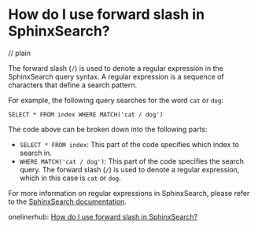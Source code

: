 # How do I use forward slash in SphinxSearch?
// plain

The forward slash (`/`) is used to denote a regular expression in the SphinxSearch query syntax. A regular expression is a sequence of characters that define a search pattern.

For example, the following query searches for the word `cat` or `dog`:

```
SELECT * FROM index WHERE MATCH('cat / dog')
```

The code above can be broken down into the following parts:

- `SELECT * FROM index`: This part of the code specifies which index to search in.
- `WHERE MATCH('cat / dog')`: This part of the code specifies the search query. The forward slash (`/`) is used to denote a regular expression, which in this case is `cat` or `dog`.

For more information on regular expressions in SphinxSearch, please refer to the [SphinxSearch documentation](http://sphinxsearch.com/docs/current.html#sphinxql-syntax-queries).

onelinerhub: [How do I use forward slash in SphinxSearch?](https://onelinerhub.com/sphinxsearch/how-do-i-use-forward-slash-in-sphinxsearch)